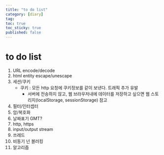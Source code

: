```yaml
---
title: "to do list"
category: [diary]
tag: 
toc: true
toc_sticky: true
published: false
---
```

# to do list

1. URL encode/decode
2. html entity escape/unescape
3. 세션/쿠키
    - 쿠키 : 모든 http 요청에 쿠키정보를 같이 보낸다. 트래픽 추가 유발
        - 서버에 전송하지 않고, 웹 브라우저내에 데이터를 저장하고 싶으면 웹 스토리지(localStorage, sessionStorage) 참고
4. 필터/인터셉터
5. 암/복호화
6. 날짜표기 GMT?
7. http, https 
8. input/output stream
9. 쓰레드
10. 비동기 넌 블러킹
11. 알고리즘